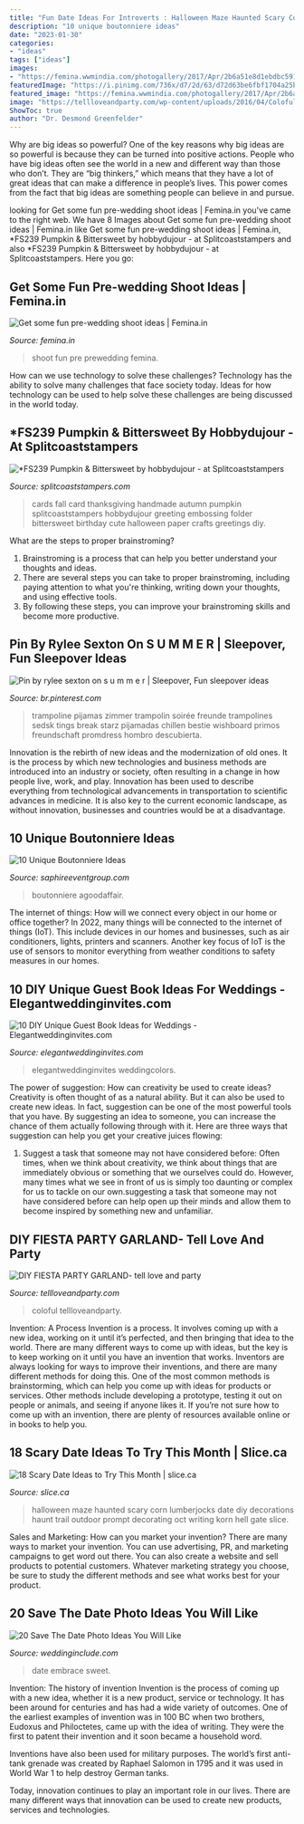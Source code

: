 ```yaml
---
title: "Fun Date Ideas For Introverts : Halloween Maze Haunted Scary Corn Lumberjocks Date Diy Decorations Haunt Trail Outdoor Prompt Decorating Oct Writing Korn Hell Gate Slice"
description: "10 unique boutonniere ideas"
date: "2023-01-30"
categories:
- "ideas"
tags: ["ideas"]
images:
- "https://femina.wwmindia.com/photogallery/2017/Apr/2b6a51e8d1ebdbc591687bdac519b0e6_1492170790_760x568.jpg"
featuredImage: "https://i.pinimg.com/736x/d7/2d/63/d72d63be6fbf1704a25bdbf62d6300c0.jpg"
featured_image: "https://femina.wwmindia.com/photogallery/2017/Apr/2b6a51e8d1ebdbc591687bdac519b0e6_1492170790_760x568.jpg"
image: "https://tellloveandparty.com/wp-content/uploads/2016/04/Coloful-party-ideas.jpg"
ShowToc: true
author: "Dr. Desmond Greenfelder"
---
```



Why are big ideas so powerful?
One of the key reasons why big ideas are so powerful is because they can be turned into positive actions. People who have big ideas often see the world in a new and different way than those who don’t. They are “big thinkers,” which means that they have a lot of great ideas that can make a difference in people’s lives. This power comes from the fact that big ideas are something people can believe in and pursue.

	

		
looking for Get some fun pre-wedding shoot ideas | Femina.in you've came to the right web. We have 8 Images about Get some fun pre-wedding shoot ideas | Femina.in like Get some fun pre-wedding shoot ideas | Femina.in, *FS239 Pumpkin &amp; Bittersweet by hobbydujour - at Splitcoaststampers and also *FS239 Pumpkin &amp; Bittersweet by hobbydujour - at Splitcoaststampers. Here you go:
		
    
## Get Some Fun Pre-wedding Shoot Ideas | Femina.in

<img loading=lazy src="https://femina.wwmindia.com/photogallery/2017/Apr/2b6a51e8d1ebdbc591687bdac519b0e6_1492170790_760x568.jpg" onerror="this.onerror=null;this.src='https://tse4.mm.bing.net/th?id=OIP.vsjwRkZIRl9nfDyfVi_DpwHaLI&amp;pid=15.1';" alt="Get some fun pre-wedding shoot ideas | Femina.in">

_Source: femina.in_

>shoot fun pre prewedding femina. 

	

How can we use technology to solve these challenges?
Technology has the ability to solve many challenges that face society today. Ideas for how technology can be used to help solve these challenges are being discussed in the world today.

    
## *FS239 Pumpkin &amp; Bittersweet By Hobbydujour - At Splitcoaststampers

<img loading=lazy src="http://images.splitcoaststampers.com/data/gallery/500/2011/09/04/100_3540_by_hobbydujour.jpg" onerror="this.onerror=null;this.src='https://tse3.mm.bing.net/th?id=OIP.IZe0hzHpUO-B5DngTFPgGgAAAA&amp;pid=15.1';" alt="*FS239 Pumpkin &amp; Bittersweet by hobbydujour - at Splitcoaststampers">

_Source: splitcoaststampers.com_

>cards fall card thanksgiving handmade autumn pumpkin splitcoaststampers hobbydujour greeting embossing folder bittersweet birthday cute halloween paper crafts greetings diy. 

	

What are the steps to proper brainstroming?
1. Brainstroming is a process that can help you better understand your thoughts and ideas.
2. There are several steps you can take to proper brainstroming, including paying attention to what you're thinking, writing down your thoughts, and using effective tools.
3. By following these steps, you can improve your brainstroming skills and become more productive.

    
## Pin By Rylee Sexton On S U M M E R | Sleepover, Fun Sleepover Ideas

<img loading=lazy src="https://i.pinimg.com/736x/d7/2d/63/d72d63be6fbf1704a25bdbf62d6300c0.jpg" onerror="this.onerror=null;this.src='https://tse2.mm.bing.net/th?id=OIP.vYxgiJcMjhLqg4XDNuaKKAHaJ3&amp;pid=15.1';" alt="Pin by rylee sexton on s u m m e r | Sleepover, Fun sleepover ideas">

_Source: br.pinterest.com_

>trampoline pijamas zimmer trampolin soirée freunde trampolines sedsk tings break starz pijamadas chillen bestie wishboard primos freundschaft promdress hombro descubierta. 

	

Innovation is the rebirth of new ideas and the modernization of old ones. It is the process by which new technologies and business methods are introduced into an industry or society, often resulting in a change in how people live, work, and play. Innovation has been used to describe everything from technological advancements in transportation to scientific advances in medicine. It is also key to the current economic landscape, as without innovation, businesses and countries would be at a disadvantage.

    
## 10 Unique Boutonniere Ideas

<img loading=lazy src="https://www.saphireeventgroup.com/wp-content/uploads/files/9914/5694/2696/unique_boutonniere_3.jpg" onerror="this.onerror=null;this.src='https://tse4.mm.bing.net/th?id=OIP.CBY4KTeCUICRGKHXm0OiVwAAAA&amp;pid=15.1';" alt="10 Unique Boutonniere Ideas">

_Source: saphireeventgroup.com_

>boutonniere agoodaffair. 

	

The internet of things: How will we connect every object in our home or office together?
In 2022, many things will be connected to the internet of things (IoT). This include devices in our homes and businesses, such as air conditioners, lights, printers and scanners. Another key focus of IoT is the use of sensors to monitor everything from weather conditions to safety measures in our homes.

    
## 10 DIY Unique Guest Book Ideas For Weddings - Elegantweddinginvites.com

<img loading=lazy src="https://www.elegantweddinginvites.com/wedding-blog/wp-content/uploads/2016/12/rustic-wooden-wedding-guest-books-ideas.jpg" onerror="this.onerror=null;this.src='https://tse3.mm.bing.net/th?id=OIP.OYmpVKvzn5fWF_X0MoyGUgHaLK&amp;pid=15.1';" alt="10 DIY Unique Guest Book Ideas for Weddings - Elegantweddinginvites.com">

_Source: elegantweddinginvites.com_

>elegantweddinginvites weddingcolors. 

	

The power of suggestion: How can creativity be used to create ideas?
Creativity is often thought of as a natural ability. But it can also be used to create new ideas. In fact, suggestion can be one of the most powerful tools that you have. By suggesting an idea to someone, you can increase the chance of them actually following through with it. Here are three ways that suggestion can help you get your creative juices flowing: 
1. Suggest a task that someone may not have considered before: Often times, when we think about creativity, we think about things that are immediately obvious or something that we ourselves could do. However, many times what we see in front of us is simply too daunting or complex for us to tackle on our own.suggesting a task that someone may not have considered before can help open up their minds and allow them to become inspired by something new and unfamiliar. 

    
## DIY FIESTA PARTY GARLAND- Tell Love And Party

<img loading=lazy src="https://tellloveandparty.com/wp-content/uploads/2016/04/Coloful-party-ideas.jpg" onerror="this.onerror=null;this.src='https://tse2.mm.bing.net/th?id=OIP.miPJglUElkgX5RfMct6GggHaLH&amp;pid=15.1';" alt="DIY FIESTA PARTY GARLAND- tell love and party">

_Source: tellloveandparty.com_

>coloful tellloveandparty. 

	

Invention: A Process
Invention is a process. It involves coming up with a new idea, working on it until it’s perfected, and then bringing that idea to the world. There are many different ways to come up with ideas, but the key is to keep working on it until you have an invention that works. Inventors are always looking for ways to improve their inventions, and there are many different methods for doing this. One of the most common methods is brainstorming, which can help you come up with ideas for products or services. Other methods include developing a prototype, testing it out on people or animals, and seeing if anyone likes it. If you’re not sure how to come up with an invention, there are plenty of resources available online or in books to help you.

    
## 18 Scary Date Ideas To Try This Month | Slice.ca

<img loading=lazy src="http://media.slice.ca/imageserve/wp-content/uploads/sites/5/2015/10/halloween-date-ideas-5/x.jpg" onerror="this.onerror=null;this.src='https://tse4.mm.bing.net/th?id=OIP.M84Tp6i2PISZa95F2LtoYQHaJ4&amp;pid=15.1';" alt="18 Scary Date Ideas to Try This Month | slice.ca">

_Source: slice.ca_

>halloween maze haunted scary corn lumberjocks date diy decorations haunt trail outdoor prompt decorating oct writing korn hell gate slice. 

	

Sales and Marketing: How can you market your invention?
There are many ways to market your invention. You can use advertising, PR, and marketing campaigns to get word out there. You can also create a website and sell products to potential customers. Whatever marketing strategy you choose, be sure to study the different methods and see what works best for your product.

    
## 20 Save The Date Photo Ideas You Will Like

<img loading=lazy src="http://www.weddinginclude.com/wp-content/uploads/2017/07/Sweet-Embrace-save-the-date-card-from-Minted.jpg" onerror="this.onerror=null;this.src='https://tse2.mm.bing.net/th?id=OIP.snYoCJH02Xgtw1JmtyUm4QHaKX&amp;pid=15.1';" alt="20 Save The Date Photo Ideas You Will Like">

_Source: weddinginclude.com_

>date embrace sweet. 

	

Invention: The history of invention
Invention is the process of coming up with a new idea, whether it is a new product, service or technology. It has been around for centuries and has had a wide variety of outcomes. 
One of the earliest examples of invention was in 100 BC when two brothers, Eudoxus and Philoctetes, came up with the idea of writing. They were the first to patent their invention and it soon became a household word. 

Inventions have also been used for military purposes. The world’s first anti-tank grenade was created by Raphael Salomon in 1795 and it was used in World War 1 to help destroy German tanks. 

Today, innovation continues to play an important role in our lives. There are many different ways that innovation can be used to create new products, services and technologies.

